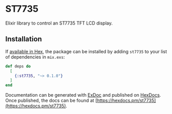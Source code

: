 # ST7735

Elixir library to control an ST7735 TFT LCD display.

## Installation

If [available in Hex](https://hex.pm/docs/publish), the package can be installed
by adding `st7735` to your list of dependencies in `mix.exs`:

```elixir
def deps do
  [
    {:st7735, "~> 0.1.0"}
  ]
end
```

Documentation can be generated with [ExDoc](https://github.com/elixir-lang/ex_doc)
and published on [HexDocs](https://hexdocs.pm). Once published, the docs can
be found at [https://hexdocs.pm/st7735](https://hexdocs.pm/st7735).
